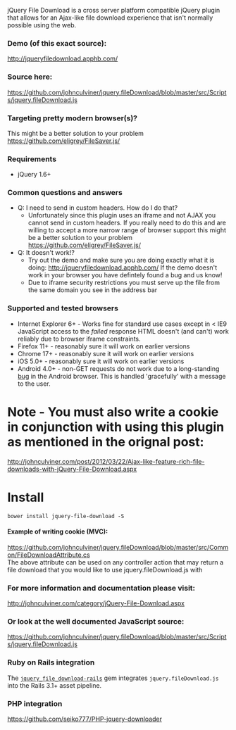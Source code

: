 jQuery File Download is a cross server platform compatible jQuery plugin that allows for an Ajax-like file download experience that isn't normally possible using the web.

### Demo (of this exact source):
http://jqueryfiledownload.apphb.com/

### Source here:
https://github.com/johnculviner/jquery.fileDownload/blob/master/src/Scripts/jquery.fileDownload.js

### Targeting pretty modern browser(s)?
This might be a better solution to your problem https://github.com/eligrey/FileSaver.js/

### Requirements
* jQuery 1.6+
 
### Common questions and answers
* Q: I need to send in custom headers. How do I do that?
  *  Unfortunately since this plugin uses an iframe and not AJAX you cannot send in custom headers. If you really need to do this and are willing to accept a more narrow range of browser support this might be a better solution to your problem https://github.com/eligrey/FileSaver.js/
* Q: It doesn't work!?
  * Try out the demo and make sure you are doing exactly what it is doing: http://jqueryfiledownload.apphb.com/ If the demo doesn't work in your browser you have defintely found a bug and us know!
  * Due to iframe security restrictions you must serve up the file from the same domain you see in the address bar

### Supported and tested browsers
* Internet Explorer 6+ - Works fine for standard use cases except in < IE9 JavaScript access to the *failed* response HTML doesn't (and can't) work reliably due to browser iframe constraints.
* Firefox 11+ - reasonably sure it will work on earlier versions
* Chrome 17+ - reasonably sure it will work on earlier versions
* iOS 5.0+ - reasonably sure it will work on earlier versions
* Android 4.0+ - non-GET requests do not work due to a long-standing [bug](http://code.google.com/p/android/issues/detail?id=1780) in the Android browser. This is handled 'gracefully' with a message to the user.


# Note - You must also write a cookie in conjunction with using this plugin as mentioned in the orignal post:
http://johnculviner.com/post/2012/03/22/Ajax-like-feature-rich-file-downloads-with-jQuery-File-Download.aspx

# Install
```
bower install jquery-file-download -S
```

#### Example of writing cookie (MVC):
https://github.com/johnculviner/jquery.fileDownload/blob/master/src/Common/FileDownloadAttribute.cs<br/>
The above attribute can be used on any controller action that may return a file download that you would like to use jquery.fileDownload.js with

### For more information and documentation please visit:
http://johnculviner.com/category/jQuery-File-Download.aspx

### Or look at the well documented JavaScript source:
https://github.com/johnculviner/jquery.fileDownload/blob/master/src/Scripts/jquery.fileDownload.js

### Ruby on Rails integration

The [`jquery_file_download-rails`](https://github.com/rcook/jquery_file_download-rails)
gem integrates `jquery.fileDownload.js` into the Rails 3.1+ asset pipeline.

### PHP integration
https://github.com/seiko777/PHP-jquery-downloader

